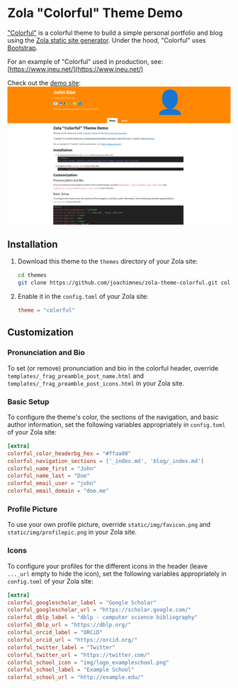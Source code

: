 # Zola "Colorful" Theme Demo

["Colorful"](https://github.com/joachimneu/zola-theme-colorful) is a colorful theme to build a simple personal portfolio and blog using the [Zola static site generator](https://www.getzola.org/). Under the hood, "Colorful" uses [Bootstrap](https://getbootstrap.com/).

For an example of "Colorful" used in production, see: [https://www.jneu.net/](https://www.jneu.net/)

Check out the [demo site](https://joachimneu.github.io/zola-theme-colorful):
!["Colorful" screenshot](screenshot.png)


## Installation

1. Download this theme to the `themes` directory of your Zola site:
    ```bash
    cd themes
    git clone https://github.com/joachimneu/zola-theme-colorful.git colorful
    ```
2. Enable it in the `config.toml` of your Zola site:
    ```toml
    theme = "colorful"
    ```


## Customization

### Pronunciation and Bio

To set (or remove) pronunciation and bio in the colorful header, override `templates/_frag_preamble_post_name.html` and `templates/_frag_preamble_post_icons.html` in your Zola site.


### Basic Setup

To configure the theme's color, the sections of the navigation, and basic author information, set the following variables appropriately in `config.toml` of your Zola site:
```toml
[extra]
colorful_color_headerbg_hex = "#ffaa00"
colorful_navigation_sections = ['_index.md', 'blog/_index.md']
colorful_name_first = "John"
colorful_name_last = "Doe"
colorful_email_user = "john"
colorful_email_domain = "doe.me"
```


### Profile Picture

To use your own profile picture, override `static/img/favicon.png` and `static/img/profilepic.png` in your Zola site.


### Icons

To configure your profiles for the different icons in the header (leave `..._url` empty to hide the icon), set the following variables appropriately in `config.toml` of your Zola site:
```toml
[extra]
colorful_googlescholar_label = "Google Scholar"
colorful_googlescholar_url = "https://scholar.google.com/"
colorful_dblp_label = "dblp - computer science bibliography"
colorful_dblp_url = "https://dblp.org/"
colorful_orcid_label = "ORCiD"
colorful_orcid_url = "https://orcid.org/"
colorful_twitter_label = "Twitter"
colorful_twitter_url = "https://twitter.com/"
colorful_school_icon = "img/logo_exampleschool.png"
colorful_school_label = "Example School"
colorful_school_url = "http://example.edu/"
```
